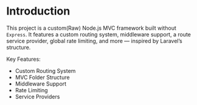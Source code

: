 # Introduction

This project is a custom(Raw) Node.js MVC framework built without `Express`. It features a custom routing system, middleware support, a route service provider, global rate limiting, and more — inspired by Laravel’s structure.

Key Features:
- Custom Routing System
- MVC Folder Structure
- Middleware Support
- Rate Limiting
- Service Providers